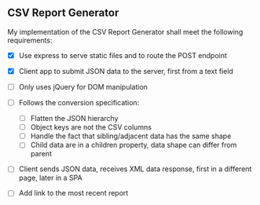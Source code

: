 ## CSV Report Generator

My implementation of the CSV Report Generator shall meet the following requirements:

* [X] Use express to serve static files and to route the POST endpoint
* [X] Client app to submit JSON data to the server, first from a text field
* [ ] Only uses jQuery for DOM manipulation
* [ ] Follows the conversion specification:
  * [ ] Flatten the JSON hierarchy
  * [ ] Object keys are not the CSV columns
  * [ ] Handle the fact that sibling/adjacent data has the same shape
  * [ ] Child data are in a children property, data shape can differ from parent
* [ ] Client sends JSON data, receives XML data response, first in a different page, later in a SPA
* [ ] Add link to the most recent report

